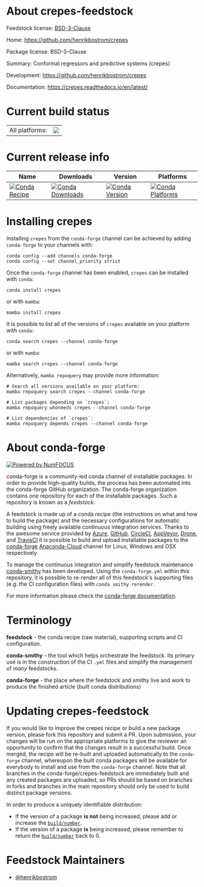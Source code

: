 About crepes-feedstock
======================

Feedstock license: [BSD-3-Clause](https://github.com/conda-forge/crepes-feedstock/blob/main/LICENSE.txt)

Home: https://github.com/henrikbostrom/crepes

Package license: BSD-3-Clause

Summary: Conformal regressors and predictive systems (crepes)

Development: https://github.com/henrikbostrom/crepes

Documentation: https://crepes.readthedocs.io/en/latest/

Current build status
====================


<table><tr><td>All platforms:</td>
    <td>
      <a href="https://dev.azure.com/conda-forge/feedstock-builds/_build/latest?definitionId=19375&branchName=main">
        <img src="https://dev.azure.com/conda-forge/feedstock-builds/_apis/build/status/crepes-feedstock?branchName=main">
      </a>
    </td>
  </tr>
</table>

Current release info
====================

| Name | Downloads | Version | Platforms |
| --- | --- | --- | --- |
| [![Conda Recipe](https://img.shields.io/badge/recipe-crepes-green.svg)](https://anaconda.org/conda-forge/crepes) | [![Conda Downloads](https://img.shields.io/conda/dn/conda-forge/crepes.svg)](https://anaconda.org/conda-forge/crepes) | [![Conda Version](https://img.shields.io/conda/vn/conda-forge/crepes.svg)](https://anaconda.org/conda-forge/crepes) | [![Conda Platforms](https://img.shields.io/conda/pn/conda-forge/crepes.svg)](https://anaconda.org/conda-forge/crepes) |

Installing crepes
=================

Installing `crepes` from the `conda-forge` channel can be achieved by adding `conda-forge` to your channels with:

```
conda config --add channels conda-forge
conda config --set channel_priority strict
```

Once the `conda-forge` channel has been enabled, `crepes` can be installed with `conda`:

```
conda install crepes
```

or with `mamba`:

```
mamba install crepes
```

It is possible to list all of the versions of `crepes` available on your platform with `conda`:

```
conda search crepes --channel conda-forge
```

or with `mamba`:

```
mamba search crepes --channel conda-forge
```

Alternatively, `mamba repoquery` may provide more information:

```
# Search all versions available on your platform:
mamba repoquery search crepes --channel conda-forge

# List packages depending on `crepes`:
mamba repoquery whoneeds crepes --channel conda-forge

# List dependencies of `crepes`:
mamba repoquery depends crepes --channel conda-forge
```


About conda-forge
=================

[![Powered by
NumFOCUS](https://img.shields.io/badge/powered%20by-NumFOCUS-orange.svg?style=flat&colorA=E1523D&colorB=007D8A)](https://numfocus.org)

conda-forge is a community-led conda channel of installable packages.
In order to provide high-quality builds, the process has been automated into the
conda-forge GitHub organization. The conda-forge organization contains one repository
for each of the installable packages. Such a repository is known as a *feedstock*.

A feedstock is made up of a conda recipe (the instructions on what and how to build
the package) and the necessary configurations for automatic building using freely
available continuous integration services. Thanks to the awesome service provided by
[Azure](https://azure.microsoft.com/en-us/services/devops/), [GitHub](https://github.com/),
[CircleCI](https://circleci.com/), [AppVeyor](https://www.appveyor.com/),
[Drone](https://cloud.drone.io/welcome), and [TravisCI](https://travis-ci.com/)
it is possible to build and upload installable packages to the
[conda-forge](https://anaconda.org/conda-forge) [Anaconda-Cloud](https://anaconda.org/)
channel for Linux, Windows and OSX respectively.

To manage the continuous integration and simplify feedstock maintenance
[conda-smithy](https://github.com/conda-forge/conda-smithy) has been developed.
Using the ``conda-forge.yml`` within this repository, it is possible to re-render all of
this feedstock's supporting files (e.g. the CI configuration files) with ``conda smithy rerender``.

For more information please check the [conda-forge documentation](https://conda-forge.org/docs/).

Terminology
===========

**feedstock** - the conda recipe (raw material), supporting scripts and CI configuration.

**conda-smithy** - the tool which helps orchestrate the feedstock.
                   Its primary use is in the construction of the CI ``.yml`` files
                   and simplify the management of *many* feedstocks.

**conda-forge** - the place where the feedstock and smithy live and work to
                  produce the finished article (built conda distributions)


Updating crepes-feedstock
=========================

If you would like to improve the crepes recipe or build a new
package version, please fork this repository and submit a PR. Upon submission,
your changes will be run on the appropriate platforms to give the reviewer an
opportunity to confirm that the changes result in a successful build. Once
merged, the recipe will be re-built and uploaded automatically to the
`conda-forge` channel, whereupon the built conda packages will be available for
everybody to install and use from the `conda-forge` channel.
Note that all branches in the conda-forge/crepes-feedstock are
immediately built and any created packages are uploaded, so PRs should be based
on branches in forks and branches in the main repository should only be used to
build distinct package versions.

In order to produce a uniquely identifiable distribution:
 * If the version of a package **is not** being increased, please add or increase
   the [``build/number``](https://docs.conda.io/projects/conda-build/en/latest/resources/define-metadata.html#build-number-and-string).
 * If the version of a package **is** being increased, please remember to return
   the [``build/number``](https://docs.conda.io/projects/conda-build/en/latest/resources/define-metadata.html#build-number-and-string)
   back to 0.

Feedstock Maintainers
=====================

* [@henrikbostrom](https://github.com/henrikbostrom/)

